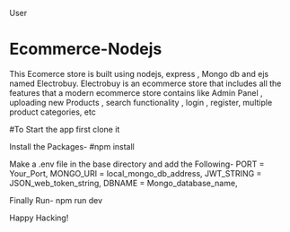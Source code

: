 User
# Ecommerce-Nodejs
This Ecomerce store is built using nodejs, express , Mongo db and ejs  named Electrobuy. Electrobuy is an  ecommerce store that includes all the features that a modern ecommerce store contains like Admin Panel , uploading new Products , search functionality , login , register, multiple product categories,  etc

#To Start the app first clone it

Install the Packages-
  #npm install 

Make a .env file in the base directory and add the Following-
  PORT  = Your_Port,
  MONGO_URI = local_mongo_db_address,
  JWT_STRING = JSON_web_token_string,
  DBNAME = Mongo_database_name,

Finally Run- 
  npm run dev 

Happy Hacking!
